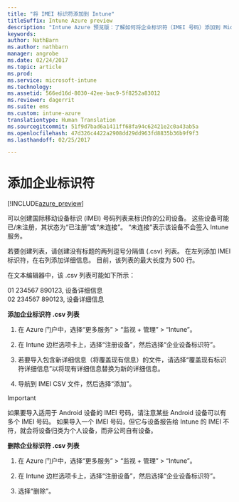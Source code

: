 ```yaml
---
title: "将 IMEI 标识符添加到 Intune"
titleSuffix: Intune Azure preview
description: "Intune Azure 预览版：了解如何将企业标识符（IMEI 号码）添加到 Microsoft Intune。 "
keywords: 
author: NathBarn
ms.author: nathbarn
manager: angrobe
ms.date: 02/24/2017
ms.topic: article
ms.prod: 
ms.service: microsoft-intune
ms.technology: 
ms.assetid: 566ed16d-8030-42ee-bac9-5f8252a83012
ms.reviewer: dagerrit
ms.suite: ems
ms.custom: intune-azure
translationtype: Human Translation
ms.sourcegitcommit: 51f9d7bad6a1411ff68fa94c62421e2c0a43ab5a
ms.openlocfilehash: 47d326c4422a2908dd29dd963fd8835b36b9f9f3
ms.lasthandoff: 02/25/2017

---
```


# <a name="add-corporate-identifiers"></a>添加企业标识符

[!INCLUDE[azure_preview](../includes/azure_preview.md)]

可以创建国际移动设备标识 (IMEI) 号码列表来标识你的公司设备。 这些设备可能已/未注册，其状态为“已注册”或“未连接”。 “未连接”表示该设备不会签入 Intune 服务。

若要创建列表，请创建没有标题的两列逗号分隔值 (.csv) 列表。 在左列添加 IMEI 标识符，在右列添加详细信息。 目前，该列表的最大长度为 500 行。

在文本编辑器中，该 .csv 列表可能如下所示：

01 234567 890123, 设备详细信息</br>
02 234567 890123, 设备详细信息

**添加企业标识符 .csv 列表**

1. 在 Azure 门户中，选择“更多服务” > “监视 + 管理” > “Intune”。

2. 在 Intune 边栏选项卡上，选择“注册设备”，然后选择“企业设备标识符”。

3. 若要导入包含新详细信息（将覆盖现有信息）的文件，请选择“覆盖现有标识符详细信息”以将现有详细信息替换为新的详细信息。

4. 导航到 IMEI CSV 文件，然后选择“添加”。

> [!IMPORTANT]
> 如果要导入适用于 Android 设备的 IMEI 号码，请注意某些 Android 设备可以有多个 IMEI 号码。 如果导入一个 IMEI 号码，但它与设备报告给 Intune 的 IMEI 不符，就会将设备归类为个人设备，而非公司自有设备。

**删除企业标识符 .csv 列表**

1. 在 Azure 门户中，选择“更多服务” > “监视 + 管理” > “Intune”。

2. 在 Intune 边栏选项卡上，选择“注册设备”，然后选择“企业设备标识符”。

3. 选择“删除”。


